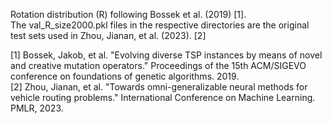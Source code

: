 Rotation distribution (R) following Bossek et al. (2019) [1]. \
The val_R_size2000.pkl files in the respective directories are the original test sets used in Zhou, Jianan, et al. (2023). [2] 


[1] Bossek, Jakob, et al. "Evolving diverse TSP instances by means of novel and creative mutation operators." Proceedings of the 15th ACM/SIGEVO conference on foundations of genetic algorithms. 2019. \
[2] Zhou, Jianan, et al. "Towards omni-generalizable neural methods for vehicle routing problems." International Conference on Machine Learning. PMLR, 2023.